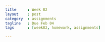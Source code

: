 ```yaml
---
title     : Week 02
layout    : post
category  : assignments
tagline   : Due Feb 04
tags      : [week02, homework, assignments]

---
```


